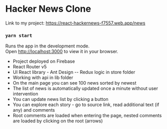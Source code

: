 # Hacker News Clone
Link to my project: https://react-hackernews-f7557.web.app/news

### `yarn start`

Runs the app in the development mode.\
Open [http://localhost:3000](http://localhost:3000) to view it in your browser.

- Project deployed on Firebase
- React Router v5
- UI React library - Ant Design
-- Redux logic in store folder
- Working with api in lib folder
- On the main page you can see 100 news sorted by newest
- The list of news is automatically updated once a minute without user intervention
- You can update news list by clicking a button
- You can explore each story - go to source link, read additional text (if any) and comments 
- Root comments are loaded when entering the page, nested comments are loaded by clicking on the root (arrows)
